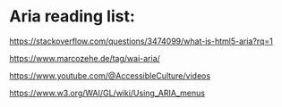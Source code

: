 # Aria reading list:

https://stackoverflow.com/questions/3474099/what-is-html5-aria?rq=1

https://www.marcozehe.de/tag/wai-aria/

https://www.youtube.com/@AccessibleCulture/videos

https://www.w3.org/WAI/GL/wiki/Using_ARIA_menus

